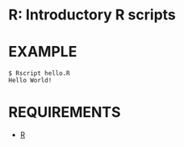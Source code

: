 # R: Introductory R scripts

# EXAMPLE

```
$ Rscript hello.R
Hello World!
```

# REQUIREMENTS

* [R](https://www.r-project.org)

